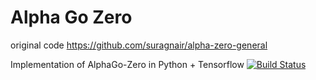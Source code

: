 # Alpha Go Zero
original code https://github.com/suragnair/alpha-zero-general

Implementation of AlphaGo-Zero in Python + Tensorflow
[![Build Status](https://travis-ci.com/mattpaletta/alphago-zero.svg?branch=master)](https://travis-ci.com/mattpaletta/alphago-zero)
